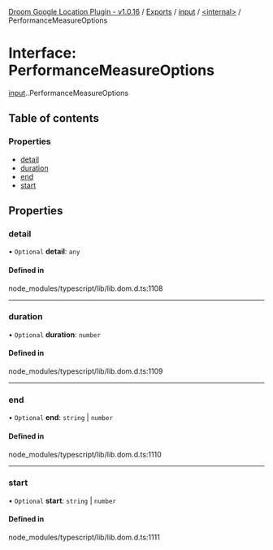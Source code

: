 [Droom Google Location Plugin - v1.0.16](../README.md) / [Exports](../modules.md) / [input](../modules/input.md) / [<internal\>](../modules/input._internal_.md) / PerformanceMeasureOptions

# Interface: PerformanceMeasureOptions

[input](../modules/input.md).[<internal>](../modules/input._internal_.md).PerformanceMeasureOptions

## Table of contents

### Properties

- [detail](input._internal_.PerformanceMeasureOptions.md#detail)
- [duration](input._internal_.PerformanceMeasureOptions.md#duration)
- [end](input._internal_.PerformanceMeasureOptions.md#end)
- [start](input._internal_.PerformanceMeasureOptions.md#start)

## Properties

### detail

• `Optional` **detail**: `any`

#### Defined in

node_modules/typescript/lib/lib.dom.d.ts:1108

___

### duration

• `Optional` **duration**: `number`

#### Defined in

node_modules/typescript/lib/lib.dom.d.ts:1109

___

### end

• `Optional` **end**: `string` \| `number`

#### Defined in

node_modules/typescript/lib/lib.dom.d.ts:1110

___

### start

• `Optional` **start**: `string` \| `number`

#### Defined in

node_modules/typescript/lib/lib.dom.d.ts:1111
